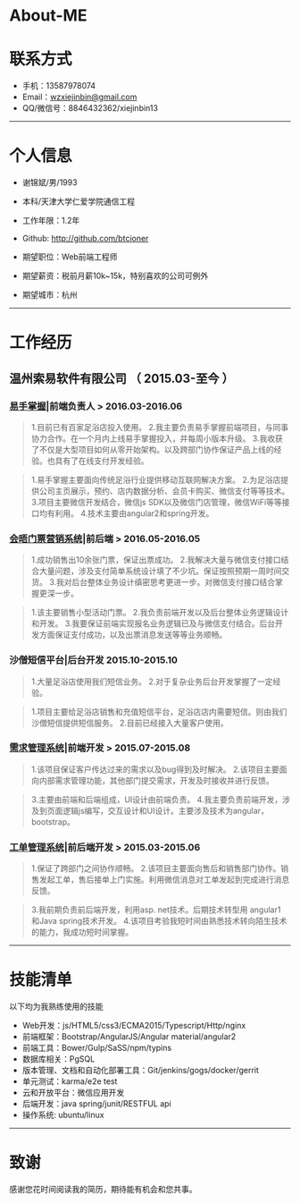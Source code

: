 # About-ME


# 联系方式

- 手机：13587978074
- Email：wzxiejinbin@gmail.com
- QQ/微信号：8846432362/xiejinbin13

---

# 个人信息

 - 谢锦斌/男/1993
 - 本科/天津大学仁爱学院通信工程
 - 工作年限：1.2年
 - Github: http://github.com/btcioner 

 - 期望职位：Web前端工程师
 - 期望薪资：税前月薪10k~15k，特别喜欢的公司可例外
 - 期望城市：杭州

---

# 工作经历


## 温州索易软件有限公司 （  2015.03-至今 ）

### [易手掌握](http://www.91yszw.com/)|前端负责人 > 2016.03-2016.06
>1.目前已有百家足浴店投入使用。
>2.我主要负责易手掌握前端项目，与同事协力合作。在一个月内上线易手掌握投入，并每周小版本升级。
>3.我收获了不仅是大型项目如何从零开始架构。以及跨部门协作保证产品上线的经验。也具有了在线支付开发经验。


>1.易手掌握主要面向传统足浴行业提供移动互联网解决方案。
>2.为足浴店提供公司主页展示，预约、店内数据分析、会员卡购买、微信支付等等技术。
>3.项目主要微信开发结合，微信js SDK以及微信门店管理，微信WiFi等等接口均有利用。
>4.技术主要由angular2和spring开发。


### [会晤门票营销系统](https://open.weixin.qq.com/connect/oauth2/authorize?appid=wx321e80cdefb8459e&redirect_uri=http://www.91yszw.com/meeting/applie/getcode&response_type=code&scope=snsapi_base&state=1#wechat_redirect)|前后端 > 2016.05-2016.05
>1.成功销售出10余张门票，保证出票成功。
>2.我解决大量与微信支付接口结合大量问题，涉及支付简单系统设计填了不少坑。保证按照预期一周时间交货。
>3.我对后台整体业务设计缜密思考更进一步。对微信支付接口结合掌握更深一步。


>1.该主要销售小型活动门票。
>2.我负责前端开发以及后台整体业务逻辑设计和开发。
>3.我要保证前端实现报名业务逻辑已及与微信支付结合。后台开发方面保证支付成功，以及出票消息发送等等业务顺畅。


### 沙僧短信平台|后台开发 2015.10-2015.10
>1.大量足浴店使用我们短信业务。
>2.对于复杂业务后台开发掌握了一定经验。


>1.项目主要给足浴店销售和充值短信平台，足浴店店内需要短信。则由我们沙僧短信提供短信服务。
>2.目前已经接入大量客户使用。

 
### [需求管理系统](http://www.soesoft.com.cn/xq/#/login)|前端开发 > 2015.07-2015.08
>1.该项目保证客户传达过来的需求以及bug得到及时解决。
>2.该项目主要面向内部需求管理功能，其他部门提交需求，开发及时接收并进行反馈。


>3.主要由前端和后端组成，UI设计由前端负责。
>4.我主要负责前端开发，涉及到页面逻辑js编写，交互设计和UI设计。主要涉及技术为angular，bootstrap。


### [工单管理系统](http://www.soesoft.com.cn/gd/#/)|前后端开发 > 2015.03-2015.06
>1.保证了跨部门之间协作顺畅。
>2.该项目主要面向售后和销售部门协作。销售发起工单，售后接单上门实施。利用微信消息对工单发起到完成进行消息反馈。


>3.我前期负责前后端开发，利用asp. net技术。后期技术转型用 angular1 和Java spring技术开发。
>4.该项目考验我短时间由熟悉技术转向陌生技术的能力，我成功短时间掌握。


---

# 技能清单


以下均为我熟练使用的技能

- Web开发：js/HTML5/css3/ECMA2015/Typescript/Http/nginx
- 前端框架：Bootstrap/AngularJS/Angular material/angular2
- 前端工具：Bower/Gulp/SaSS/npm/typins
- 数据库相关：PgSQL
- 版本管理、文档和自动化部署工具：Git/jenkins/gogs/docker/gerrit
- 单元测试：karma/e2e test
- 云和开放平台：微信应用开发
- 后端开发：java spring/junit/RESTFUL api
- 操作系统: ubuntu/linux


---

# 致谢
感谢您花时间阅读我的简历，期待能有机会和您共事。
